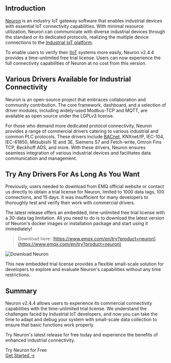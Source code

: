 ## Introduction

[Neuron](https://neugates.io/) is an industry IoT gateway software that enables industrial devices with essential IoT connectivity capabilities. With minimal resource utilization, Neuron can communicate with diverse industrial devices through the standard or its dedicated protocols, realizing the multiple device connections to the [Industrial IoT platform](https://www.emqx.com/en/blog/iiot-platform-key-components-and-5-notable-solutions). 

To enable users to verify their [IIoT](https://www.emqx.com/en/blog/iiot-explained-examples-technologies-benefits-and-challenges) systems more easily, Neuron v2.4.4 provides a time-unlimited free trial license. Users can now experience the full connectivity capabilities of Neuron at no cost from this version.

## Various Drivers Available for Industrial Connectivity

Neuron is an open-source project that embraces collaboration and community contribution. The core framework, dashboard, and a selection of driver modules, including widely-used Modbus-TCP and MQTT, are available as open source under the LGPLv3 license. 

For those who demand more dedicated protocol connectivity, Neuron provides a range of commercial drivers catering to various industrial and common PLC protocols. These drivers include [BACnet](https://www.emqx.com/en/blog/bacnet-protocol-basic-concepts-structure-obejct-model-explained), KNXnet/IP, IEC-104, IEC-61850, Mitsubishi 1E and 3E, Siemens S7 and Fetch-write, Omron Fins TCP, Beckhoff ADS, and more. With these drivers, Neuron ensures seamless integration of various industrial devices and facilitates data communication and management. 

## Try Any Drivers For As Long As You Want

Previously, users needed to download from EMQ official website or contact us directly to obtain a trial license for Neuron, limited to 1000 data tags, 100 connections, and 15 days. It was insufficient for many developers to thoroughly test and verify their work with commercial drivers. 

The latest release offers an embedded, time-unlimited free trial license with a 30-data tag limitation. All you need to do is to download the latest version of Neuron's docker images or installation package and start using it immediately!

> Download here: [https://www.emqx.com/en/try?product=neuron](https://www.emqx.com/en/try?product=neuron)

![Download Neuron](https://assets.emqx.com/images/80351dd717be1bccc26d398967f6b62b.png)

This new embedded trial license provides a flexible small-scale solution for developers to explore and evaluate Neuron's capabilities without any time restrictions.

## Summary

Neuron v2.4.4 allows users to experience its commercial connectivity capabilities with the time-unlimited trial license. We understand the challenges faced by Industrial IoT developers, and now you can take the time to adapt and debug your system with small-scale data collection to ensure that basic functions work properly.

Try Neuron's latest release for free today and experience the benefits of enhanced industrial connectivity.

 

<section class="promotion">
    <div>
        Try Neuron for Free
    </div>
    <a href="https://www.emqx.com/en/try?product=neuron" class="button is-gradient px-5">Get Started →</a>
</section>
